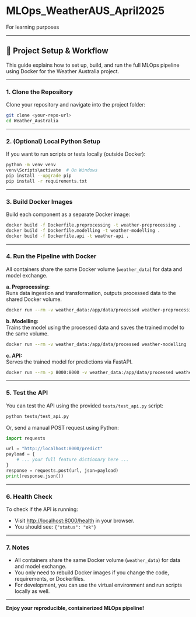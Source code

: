 # MLOps_WeatherAUS_April2025

For learning purposes

---

## 🚀 Project Setup & Workflow

This guide explains how to set up, build, and run the full MLOps pipeline using Docker for the Weather Australia project.

---

### 1. Clone the Repository

Clone your repository and navigate into the project folder:

```sh
git clone <your-repo-url>
cd Weather_Australia
```

---

### 2. (Optional) Local Python Setup

If you want to run scripts or tests locally (outside Docker):

```sh
python -m venv venv
venv\Scripts\activate  # On Windows
pip install --upgrade pip
pip install -r requirements.txt
```

---

### 3. Build Docker Images

Build each component as a separate Docker image:

```sh
docker build -f Dockerfile.preprocessing -t weather-preprocessing .
docker build -f Dockerfile.modelling -t weather-modelling .
docker build -f Dockerfile.api -t weather-api .
```

---

### 4. Run the Pipeline with Docker

All containers share the same Docker volume (`weather_data`) for data and model exchange.

**a. Preprocessing:**  
Runs data ingestion and transformation, outputs processed data to the shared Docker volume.

```sh
docker run --rm -v weather_data:/app/data/processed weather-preprocessing
```

**b. Modelling:**  
Trains the model using the processed data and saves the trained model to the same volume.

```sh
docker run --rm -v weather_data:/app/data/processed weather-modelling
```

**c. API:**  
Serves the trained model for predictions via FastAPI.

```sh
docker run --rm -p 8000:8000 -v weather_data:/app/data/processed weather-api
```

---

### 5. Test the API

You can test the API using the provided `tests/test_api.py` script:

```sh
python tests/test_api.py
```

Or, send a manual POST request using Python:

```python
import requests

url = "http://localhost:8000/predict"
payload = {
    # ... your full feature dictionary here ...
}
response = requests.post(url, json=payload)
print(response.json())
```

---

### 6. Health Check

To check if the API is running:

- Visit [http://localhost:8000/health](http://localhost:8000/health) in your browser.
- You should see: `{"status": "ok"}`

---

### 7. Notes

- All containers share the same Docker volume (`weather_data`) for data and model exchange.
- You only need to rebuild Docker images if you change the code, requirements, or Dockerfiles.
- For development, you can use the virtual environment and run scripts locally as well.

---

**Enjoy your reproducible, containerized MLOps pipeline!**